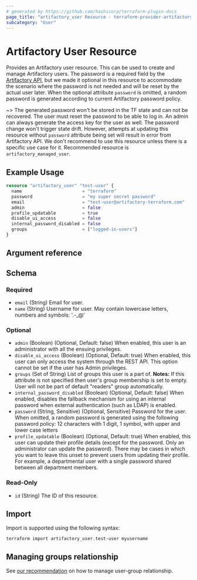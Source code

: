 ```yaml
---
# generated by https://github.com/hashicorp/terraform-plugin-docs
page_title: "artifactory_user Resource - terraform-provider-artifactory"
subcategory: "User"
---
```

# Artifactory User Resource

Provides an Artifactory user resource. This can be used to create and manage Artifactory users.
The password is a required field by the [Artifactory API](https://www.jfrog.com/confluence/display/JFROG/Artifactory+REST+API#ArtifactoryRESTAPI-CreateorReplaceUser), but we made it optional in this resource to accommodate the scenario where the password is not needed and will be reset by the actual user later. When the optional attribute `password` is omitted, a random password is generated according to current Artifactory password policy.

~> The generated password won't be stored in the TF state and can not be recovered. The user must reset the password to be able to log in. An admin can always generate the access key for the user as well. The password change won't trigger state drift. However, attempts at updating this resource without `password` attribute being set will result in error from Artifactory API. We don't recommend to use this resource unless there is a specific use case for it. Recommended resource is `artifactory_managed_user`.

## Example Usage

```terraform
resource "artifactory_user" "test-user" {
  name                       = "terraform"
  password                   = "my super secret password"
  email                      = "test-user@artifactory-terraform.com"
  admin                      = false
  profile_updatable          = true
  disable_ui_access	         = false
  internal_password_disabled = false
  groups                     = ["logged-in-users"]
}
```

## Argument reference

<!-- schema generated by tfplugindocs -->
## Schema

### Required

- `email` (String) Email for user.
- `name` (String) Username for user. May contain lowercase letters, numbers and symbols: '.-_@'

### Optional

- `admin` (Boolean) (Optional, Default: false) When enabled, this user is an administrator with all the ensuing privileges.
- `disable_ui_access` (Boolean) (Optional, Default: true) When enabled, this user can only access the system through the REST API. This option cannot be set if the user has Admin privileges.
- `groups` (Set of String) List of groups this user is a part of. **Notes:** If this attribute is not specified then user's group membership is set to empty. User will not be part of default "readers" group automatically.
- `internal_password_disabled` (Boolean) (Optional, Default: false) When enabled, disables the fallback mechanism for using an internal password when external authentication (such as LDAP) is enabled.
- `password` (String, Sensitive) (Optional, Sensitive) Password for the user. When omitted, a random password is generated using the following password policy: 12 characters with 1 digit, 1 symbol, with upper and lower case letters
- `profile_updatable` (Boolean) (Optional, Default: true) When enabled, this user can update their profile details (except for the password. Only an administrator can update the password). There may be cases in which you want to leave this unset to prevent users from updating their profile. For example, a departmental user with a single password shared between all department members.

### Read-Only

- `id` (String) The ID of this resource.

## Import

Import is supported using the following syntax:

```shell
terraform import artifactory_user.test-user myusername
```

## Managing groups relationship

See [our recommendation](../guides/user_group.md) on how to manage user-group relationship.
